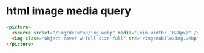 # html image media query

```html
<picture>
  <source srcset="/img/desktop/img.webp" media="(min-width: 1024px)" />
  <img class="object-cover w-full size-full" src="/img/mobile/img.webp" alt="Slide" />
</picture>
```
